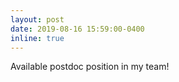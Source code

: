 ```yaml
---
layout: post
date: 2019-08-16 15:59:00-0400
inline: true
---
```


Available postdoc position in my team!